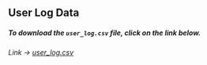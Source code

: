 ## User Log Data

##### To download the *`user_log.csv`* file, click on the link below.

###### Link ->  [user_log.csv](https://drive.google.com/file/d/1frBy7Y6nPWxJsqdTFl1HDXT6qlROKbBa/view?usp=share_link "Click on the link to download the dataset")
